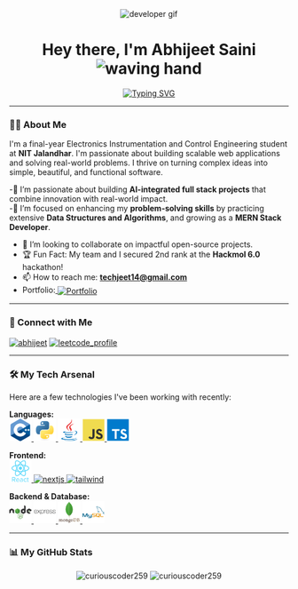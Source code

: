<div id="header" align="center">
  <img src="https://cdn.dribbble.com/users/1162077/screenshots/3848914/programmer.gif" width="250" alt="developer gif"/>
</div>

<div id="title" align="center">
  <h1>
    Hey there, I'm Abhijeet Saini
    <img src="https://media.giphy.com/media/hvRJCLFzcasrR4ia7z/giphy.gif" width="30px" alt="waving hand"/>
  </h1>
  <a href="https://github.com/curiouscoder259" target="_blank">
    <img src="https://readme-typing-svg.herokuapp.com?font=Fira+Code&size=25&pause=1000&color=34D399&width=435&lines=Full-Stack+Developer;AI+%26+ML+Enthusiast;Always+Learning;Problem+Solver" alt="Typing SVG" />
  </a>
</div>


---

### 👨‍💻 About Me

I'm a final-year Electronics Instrumentation and Control Engineering student at **NIT Jalandhar**. I'm passionate about building scalable web applications and solving real-world problems. I thrive on turning complex ideas into simple, beautiful, and functional software.

-🔭 I’m passionate about building **AI-integrated full stack projects** that combine innovation with real-world impact.  
-🌱 I’m focused on enhancing my **problem-solving skills** by practicing extensive **Data Structures and Algorithms**, and growing as a **MERN Stack Developer**.
- 👯 I’m looking to collaborate on impactful open-source projects.
- 🏆 Fun Fact: My team and I secured 2nd rank at the **Hackmol 6.0** hackathon!
- 📫 How to reach me: **techjeet14@gmail.com**
- Portfolio:<a href="https://abhijeet-portfolio-one.vercel.app/" target="_blank">
  <img align="center"
       src="https://www.svgrepo.com/show/450480/portfolio.svg"
       alt="Portfolio"
       height="40"
       width="40" />
</a>

---

### 🤝 Connect with Me

<p align="left">
  <a href="https://www.linkedin.com/in/abhijeet-saini-bb626836a/" target="blank"><img align="center" src="https://raw.githubusercontent.com/rahuldkjain/github-profile-readme-generator/master/src/images/icons/Social/linked-in-alt.svg" alt="abhijeet" height="30" width="40" /></a>
  <a href="https://leetcode.com/Profile/" target="blank"><img align="center" src="https://raw.githubusercontent.com/rahuldkjain/github-profile-readme-generator/master/src/images/icons/Social/leet-code.svg" alt="leetcode_profile" height="30" width="40" /></a>

</p>

---

### 🛠 My Tech Arsenal

Here are a few technologies I've been working with recently:

<p align="left">
  <strong>Languages:</strong><br>
  <a href="https://www.cplusplus.com/" target="_blank" rel="noreferrer"> <img src="https://raw.githubusercontent.com/devicons/devicon/master/icons/cplusplus/cplusplus-original.svg" alt="cplusplus" width="40" height="40"/> </a>
  <a href="https://www.python.org" target="_blank" rel="noreferrer"> <img src="https://raw.githubusercontent.com/devicons/devicon/master/icons/python/python-original.svg" alt="python" width="40" height="40"/> </a>
  <a href="https://www.java.com" target="_blank" rel="noreferrer"> <img src="https://raw.githubusercontent.com/devicons/devicon/master/icons/java/java-original.svg" alt="java" width="40" height="40"/> </a>
  <a href="https://developer.mozilla.org/en-US/docs/Web/JavaScript" target="_blank" rel="noreferrer"> <img src="https://raw.githubusercontent.com/devicons/devicon/master/icons/javascript/javascript-original.svg" alt="javascript" width="40" height="40"/> </a>
  <a href="https://www.typescriptlang.org/" target="_blank" rel="noreferrer"> <img src="https://raw.githubusercontent.com/devicons/devicon/master/icons/typescript/typescript-original.svg" alt="typescript" width="40" height="40"/> </a>
</p>

<p align="left">
  <strong>Frontend:</strong><br>
  <a href="https://reactjs.org/" target="_blank" rel="noreferrer"> <img src="https://raw.githubusercontent.com/devicons/devicon/master/icons/react/react-original-wordmark.svg" alt="react" width="40" height="40"/> </a>
  <a href="https://nextjs.org/" target="_blank" rel="noreferrer"> <img src="https://cdn.worldvectorlogo.com/logos/nextjs-2.svg" alt="nextjs" width="40" height="40"/> </a>
  <a href="https://tailwindcss.com/" target="_blank" rel="noreferrer"> <img src="https://www.vectorlogo.zone/logos/tailwindcss/tailwindcss-icon.svg" alt="tailwind" width="40" height="40"/> </a>
</p>

<p align="left">
  <strong>Backend & Database:</strong><br>
  <a href="https://nodejs.org" target="_blank" rel="noreferrer"> <img src="https://raw.githubusercontent.com/devicons/devicon/master/icons/nodejs/nodejs-original-wordmark.svg" alt="nodejs" width="40" height="40"/> </a>
  <a href="https://expressjs.com" target="_blank" rel="noreferrer"> <img src="https://raw.githubusercontent.com/devicons/devicon/master/icons/express/express-original-wordmark.svg" alt="express" width="40" height="40"/> </a>
  <a href="https://www.mongodb.com/" target="_blank" rel="noreferrer"> <img src="https://raw.githubusercontent.com/devicons/devicon/master/icons/mongodb/mongodb-original-wordmark.svg" alt="mongodb" width="40" height="40"/> </a>
  <a href="https://www.mysql.com/" target="_blank" rel="noreferrer"> <img src="https://raw.githubusercontent.com/devicons/devicon/master/icons/mysql/mysql-original-wordmark.svg" alt="mysql" width="40" height="40"/> </a>
</p>

---

### 📊 My GitHub Stats

<p align="center">
  <img align="center" src="https://github-readme-stats.vercel.app/api?username=curiouscoder259&show_icons=true&locale=en&theme=tokyonight" alt="curiouscoder259" />
  <img align="center" src="https://github-readme-stats.vercel.app/api/top-langs?username=curiouscoder259&layout=compact&locale=en&theme=tokyonight" alt="curiouscoder259" />
</p>

<br>

